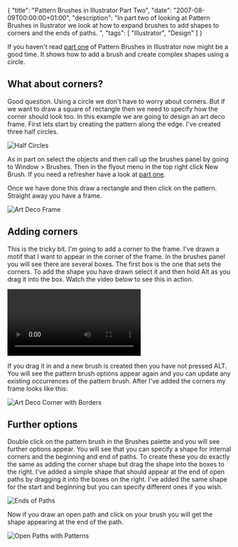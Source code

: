 {
  "title": "Pattern Brushes in Illustrator Part Two",
  "date": "2007-08-09T00:00:00+01:00",
  "description": "In part two of looking at Pattern Brushes in Ilustrator we look at how to expand brushes to add shapes to corners and the ends of paths. ",
  "tags": [
    "Illustrator",
    "Design"
  ]
}

If you haven't read [part one][1] of Pattern Brushes in Illustrator now might be a good time. It shows how to add a brush and create complex shapes using a circle.

## What about corners?

Good question. Using a circle we don't have to worry about corners. But if we want to draw a square of rectangle then we need to specify how the corner should look too. In this example we are going to design an art deco frame. First lets start by creating the pattern along the edge. I've created three half circles.

![Half Circles][2] 

As in part on select the objects and then call up the brushes panel by going to Window > Brushes. Then in the flyout menu in the top right click New Brush. If you need a refresher have a look at [part one][1].

Once we have done this draw a rectangle and then click on the pattern. Straight away you have a frame. 

![Art Deco Frame][3] 

## Adding corners

This is the tricky bit. I'm going to add a corner to the frame. I've drawn a motif that I want to appear in the corner of the frame. In the brushes panel you will see there are several boxes. The first box is the one that sets the corners. To add the shape you have drawn select it and then hold Alt as you drag it into the box. Watch the video below to see this in action. 

<video controls>
  <source src="http://cdn.shapeshed.com/movies/mp4/border_movie.mp4" type='video/mp4; codecs="avc1.42E01E, mp4a.40.2"' />
  <source src="http://cdn.shapeshed.com/movies/ogv/border_movie.ogv" type='video/ogg; codecs="theora, vorbis"' />
  To view this video you need the latest version of <a href="http://www.apple.com/safari/">Safari</a>, <a href="http://www.mozilla.com/firefox/">Firefox</a> or <a href="http://www.google.com/chrome">Chrome</a>. Alterantively download the videos and watch them offline. <a href="http://cdn.shapeshed.com/movies/mp4/border_movie.mp4">Windows / Mac (mp4)</a>, <a href="http://cdn.shapeshed.com/movies/ogv/border_movie.ogv">Linux (ogv)</a>
</video>

If you drag it in and a new brush is created then you have not pressed ALT. You will see the pattern brush options appear again and you can update any existing occurrences of the pattern brush. After I've added the corners my frame looks like this: 

![Art Deco Corner with Borders][4] 

## Further options

Double click on the pattern brush in the Brushes palette and you will see further options appear. You will see that you can specify a shape for internal corners and the beginning and end of paths. To create these you do exactly the same as adding the corner shape but drag the shape into the boxes to the right. I've added a simple shape that should appear at the end of open paths by dragging it into the boxes on the right. I've added the same shape for the start and beginning but you can specify different ones if you wish.

![Ends of Paths][5] 

Now if you draw an open path and click on your brush you will get the shape appearing at the end of the path.

![Open Paths with Patterns][6]

 [1]: http://www.shapeshed.com/journal/pattern_brushes_in_illustrator_part_one/
 [2]: http://shapeshed.com/images/articles/half_circles.jpg 
 [3]: http://shapeshed.com/images/articles/art_deco_frame.jpg 
 [4]: http://shapeshed.com/images/articles/border_with_corners.jpg 
 [5]: http://shapeshed.com/images/articles/ends_of_paths_patterns.jpg 
 [6]: http://shapeshed.com/images/articles/path_with_pattern.jpg 
